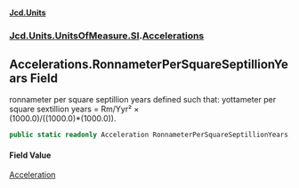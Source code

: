 #### [Jcd.Units](index.md 'index')
### [Jcd.Units.UnitsOfMeasure.SI](Jcd.Units.UnitsOfMeasure.SI.md 'Jcd.Units.UnitsOfMeasure.SI').[Accelerations](Accelerations.md 'Jcd.Units.UnitsOfMeasure.SI.Accelerations')

## Accelerations.RonnameterPerSquareSeptillionYears Field

ronnameter per square septillion years defined such that: yottameter per square sextillion years = Rm/Yyr² ×  
(1000.0)/((1000.0)*(1000.0)).

```csharp
public static readonly Acceleration RonnameterPerSquareSeptillionYears;
```

#### Field Value
[Acceleration](Acceleration.md 'Jcd.Units.UnitTypes.Acceleration')